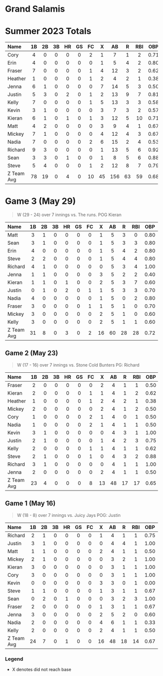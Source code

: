 # Grand Salamis

# Summer 2023 Totals

| Name       |  1B |  2B |  3B |  HR |  GS |  FC |   X |  AB |   R | RBI |  OBP |  SLG |  OPS |
| :--- | :---: | :---: | :---: | :---: | :---: | :---: | :---: | :---: | :---: | :---: | :---: | :---: | :---: |
| Cory       |   4 |   0 |   0 |   0 |   0 |   2 |   1 |   7 |   1 |   2 | 0.71 | 0.71 | 1.43 |
| Erin       |   4 |   0 |   0 |   0 |   0 |   0 |   1 |   5 |   4 |   2 | 0.80 | 0.80 | 1.60 |
| Fraser     |   7 |   0 |   0 |   0 |   0 |   1 |   4 |  12 |   3 |   2 | 0.62 | 0.62 | 1.25 |
| Heather    |   1 |   0 |   0 |   0 |   0 |   1 |   2 |   4 |   2 |   1 | 0.38 | 0.38 | 0.75 |
| Jenna      |   6 |   1 |   0 |   0 |   0 |   0 |   7 |  14 |   5 |   3 | 0.50 | 0.57 | 1.07 |
| Justin     |   5 |   3 |   0 |   2 |   0 |   1 |   2 |  13 |   9 |   7 | 0.81 | 1.50 | 2.31 |
| Kelly      |   7 |   0 |   0 |   0 |   0 |   1 |   5 |  13 |   3 |   3 | 0.58 | 0.58 | 1.15 |
| Kevin      |   3 |   1 |   0 |   0 |   0 |   0 |   3 |   7 |   3 |   2 | 0.57 | 0.71 | 1.29 |
| Kieran     |   6 |   1 |   0 |   1 |   0 |   1 |   3 |  12 |   5 |  10 | 0.71 | 1.04 | 1.75 |
| Matt       |   4 |   2 |   0 |   0 |   0 |   0 |   3 |   9 |   4 |   1 | 0.67 | 0.89 | 1.56 |
| Mickey     |   7 |   1 |   0 |   0 |   0 |   0 |   4 |  12 |   4 |   3 | 0.67 | 0.75 | 1.42 |
| Nadia      |   7 |   0 |   0 |   0 |   0 |   2 |   6 |  15 |   2 |   4 | 0.53 | 0.53 | 1.07 |
| Richard    |   9 |   3 |   0 |   0 |   0 |   0 |   1 |  13 |   5 |   6 | 0.92 | 1.15 | 2.08 |
| Sean       |   3 |   3 |   0 |   1 |   0 |   0 |   1 |   8 |   5 |   6 | 0.88 | 1.62 | 2.50 |
| Steve      |   5 |   4 |   0 |   0 |   0 |   1 |   2 |  12 |   8 |   7 | 0.79 | 1.12 | 1.92 |
| Z Team Avg |  78 |  19 |   0 |   4 |   0 |  10 |  45 | 156 |  63 |  59 | 0.68 | 0.88 | 1.56 |


# Game 3 (May 29)

> W (29 - 24) over 7 innings vs. The runs. POG Kieran

| Name       |  1B |  2B |  3B |  HR |  GS |  FC |   X |  AB |   R | RBI |  OBP |  SLG |  OPS |
| :--- | :---: | :---: | :---: | :---: | :---: | :---: | :---: | :---: | :---: | :---: | :---: | :---: | :---: |
| Matt       |   3 |   1 |   0 |   0 |   0 |   0 |   1 |   5 |   3 |   0 | 0.80 | 1.00 | 1.80 |
| Sean       |   3 |   1 |   0 |   0 |   0 |   0 |   1 |   5 |   3 |   3 | 0.80 | 1.00 | 1.80 |
| Erin       |   4 |   0 |   0 |   0 |   0 |   0 |   1 |   5 |   4 |   2 | 0.80 | 0.80 | 1.60 |
| Steve      |   2 |   2 |   0 |   0 |   0 |   0 |   1 |   5 |   4 |   4 | 0.80 | 1.20 | 2.00 |
| Richard    |   4 |   1 |   0 |   0 |   0 |   0 |   0 |   5 |   3 |   4 | 1.00 | 1.20 | 2.20 |
| Jenna      |   1 |   1 |   0 |   0 |   0 |   0 |   3 |   5 |   2 |   2 | 0.40 | 0.60 | 1.00 |
| Kieran     |   1 |   1 |   0 |   1 |   0 |   0 |   2 |   5 |   3 |   7 | 0.60 | 1.40 | 2.00 |
| Justin     |   0 |   1 |   0 |   2 |   0 |   1 |   1 |   5 |   3 |   3 | 0.70 | 2.10 | 2.80 |
| Nadia      |   4 |   0 |   0 |   0 |   0 |   0 |   1 |   5 |   0 |   2 | 0.80 | 0.80 | 1.60 |
| Fraser     |   3 |   0 |   0 |   0 |   0 |   1 |   1 |   5 |   1 |   0 | 0.70 | 0.70 | 1.40 |
| Mickey     |   3 |   0 |   0 |   0 |   0 |   0 |   2 |   5 |   1 |   0 | 0.60 | 0.60 | 1.20 |
| Kelly      |   3 |   0 |   0 |   0 |   0 |   0 |   2 |   5 |   1 |   1 | 0.60 | 0.60 | 1.20 |
| Z Team Avg |  31 |   8 |   0 |   3 |   0 |   2 |  16 |  60 |  28 |  28 | 0.72 | 1.00 | 1.72 |


## Game 2 (May 23)

> W (17 - 16) over 7 innings vs. Stone Cold Bunters PG: Richard

| Name       |  1B |  2B |  3B |  HR |  GS |  FC |   X |  AB |   R | RBI |  OBP |  SLG |  OPS |
| :--- | :---: | :---: | :---: | :---: | :---: | :---: | :---: | :---: | :---: | :---: | :---: | :---: | :---: |
| Fraser     |   2 |   0 |   0 |   0 |   0 |   0 |   2 |   4 |   1 |   1 | 0.50 | 0.50 | 1.00 |
| Kieran     |   2 |   0 |   0 |   0 |   0 |   1 |   1 |   4 |   1 |   2 | 0.62 | 0.62 | 1.25 |
| Heather    |   1 |   0 |   0 |   0 |   0 |   1 |   2 |   4 |   2 |   1 | 0.38 | 0.38 | 0.75 |
| Mickey     |   2 |   0 |   0 |   0 |   0 |   0 |   2 |   4 |   1 |   2 | 0.50 | 0.50 | 1.00 |
| Cory       |   1 |   0 |   0 |   0 |   0 |   2 |   1 |   4 |   0 |   1 | 0.50 | 0.50 | 1.00 |
| Nadia      |   1 |   0 |   0 |   0 |   0 |   2 |   1 |   4 |   1 |   1 | 0.50 | 0.50 | 1.00 |
| Kevin      |   3 |   1 |   0 |   0 |   0 |   0 |   0 |   4 |   3 |   1 | 1.00 | 1.25 | 2.25 |
| Justin     |   2 |   1 |   0 |   0 |   0 |   0 |   1 |   4 |   2 |   3 | 0.75 | 1.00 | 1.75 |
| Kelly      |   2 |   0 |   0 |   0 |   0 |   1 |   1 |   4 |   1 |   1 | 0.62 | 0.62 | 1.25 |
| Steve      |   2 |   1 |   0 |   0 |   0 |   1 |   0 |   4 |   3 |   2 | 0.88 | 1.12 | 2.00 |
| Richard    |   3 |   1 |   0 |   0 |   0 |   0 |   0 |   4 |   1 |   1 | 1.00 | 1.25 | 2.25 |
| Jenna      |   2 |   0 |   0 |   0 |   0 |   0 |   2 |   4 |   1 |   1 | 0.50 | 0.50 | 1.00 |
| Z Team Avg |  23 |   4 |   0 |   0 |   0 |   8 |  13 |  48 |  17 |  17 | 0.65 | 0.73 | 1.38 |


## Game 1 (May 16)

> W (18 - 8) over 7 innings vs. Juicy Jays POG: Justin

| Name       |  1B |  2B |  3B |  HR |  GS |  FC |   X |  AB |   R | RBI |  OBP |  SLG |  OPS |
| :--- | :---: | :---: | :---: | :---: | :---: | :---: | :---: | :---: | :---: | :---: | :---: | :---: | :---: |
| Richard    |   2 |   1 |   0 |   0 |   0 |   0 |   1 |   4 |   1 |   1 | 0.75 | 1.00 | 1.75 |
| Justin     |   3 |   1 |   0 |   0 |   0 |   0 |   0 |   4 |   4 |   1 | 1.00 | 1.25 | 2.25 |
| Matt       |   1 |   1 |   0 |   0 |   0 |   0 |   2 |   4 |   1 |   1 | 0.50 | 0.75 | 1.25 |
| Mickey     |   2 |   1 |   0 |   0 |   0 |   0 |   0 |   3 |   2 |   1 | 1.00 | 1.33 | 2.33 |
| Kieran     |   3 |   0 |   0 |   0 |   0 |   0 |   0 |   3 |   1 |   1 | 1.00 | 1.00 | 2.00 |
| Cory       |   3 |   0 |   0 |   0 |   0 |   0 |   0 |   3 |   1 |   1 | 1.00 | 1.00 | 2.00 |
| Kevin      |   0 |   0 |   0 |   0 |   0 |   0 |   3 |   3 |   0 |   1 | 0.00 | 0.00 | 0.00 |
| Steve      |   1 |   1 |   0 |   0 |   0 |   0 |   1 |   3 |   1 |   1 | 0.67 | 1.00 | 1.67 |
| Sean       |   0 |   2 |   0 |   1 |   0 |   0 |   0 |   3 |   2 |   3 | 1.00 | 2.67 | 3.67 |
| Fraser     |   2 |   0 |   0 |   0 |   0 |   0 |   1 |   3 |   1 |   1 | 0.67 | 0.67 | 1.33 |
| Jenna      |   3 |   0 |   0 |   0 |   0 |   0 |   2 |   5 |   2 |   0 | 0.60 | 0.60 | 1.20 |
| Nadia      |   2 |   0 |   0 |   0 |   0 |   0 |   4 |   6 |   1 |   1 | 0.33 | 0.33 | 0.67 |
| Kelly      |   2 |   0 |   0 |   0 |   0 |   0 |   2 |   4 |   1 |   1 | 0.50 | 0.50 | 1.00 |
| Z Team Avg |  24 |   7 |   0 |   1 |   0 |   0 |  16 |  48 |  18 |  14 | 0.67 | 0.88 | 1.54 |


### Legend
 * X denotes did not reach base
